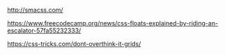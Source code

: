 
http://smacss.com/

https://www.freecodecamp.org/news/css-floats-explained-by-riding-an-escalator-57fa55232333/

https://css-tricks.com/dont-overthink-it-grids/
